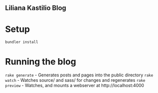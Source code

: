 ## Liliana Kastilio Blog

# Setup
`bundler install`

# Running the blog
`rake generate` - Generates posts and pages into the public directory
`rake watch`    - Watches source/ and sass/ for changes and regenerates
`rake preview`  - Watches, and mounts a webserver at http://localhost:4000